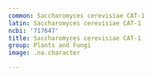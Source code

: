 ```yaml
---
common: Saccharomyces cerevisiae CAT-1
latin: Saccharomyces cerevisiae CAT-1
ncbi: '717647'
title: Saccharomyces cerevisiae CAT-1
group: Plants and Fungi
image: .na.character

---
```


